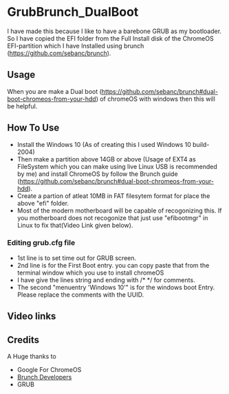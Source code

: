 # GrubBrunch_DualBoot

I have made this because I like to have a barebone GRUB as my bootloader. So I have copied the EFI folder from the Full Install disk of the ChromeOS EFI-partition which I have Installed using brunch (https://github.com/sebanc/brunch).

## Usage

When you are make a Dual boot (https://github.com/sebanc/brunch#dual-boot-chromeos-from-your-hdd) of chromeOS with windows then this will be helpful.

## How To Use

- Install the Windows 10 (As of creating this I used Windows 10 build-2004) 
- Then make a partition above 14GB or above (Usage of EXT4 as FileSystem which you can make using live Linux USB is recommended by me) and install ChromeOS by follow the Brunch guide (https://github.com/sebanc/brunch#dual-boot-chromeos-from-your-hdd).
- Create a partion of atleat 10MB in FAT filesytem format for place the above "efi" folder.
- Most of the modern motherboard will be capable of recogonizing this. If you motherboard does not recogonize that just use "efibootmgr" in Linux to fix that(Video Link given below).
### Editing grub.cfg file
- 1st line is to set time out for GRUB screen.
- 2nd line is for the First Boot entry. you can copy paste that from the terminal window which you use to install chromeOS
- I have give the lines string and ending with \/\*   \*\/ for comments.
- The second "menuentry 'Windows 10'" is for the windows boot Entry. Please replace the comments with the UUID.

## Video links



## Credits
A Huge thanks to
* Google For ChromeOS
* [Brunch Developers](https://github.com/sebanc/brunch "Brunch Developers title")
* GRUB
